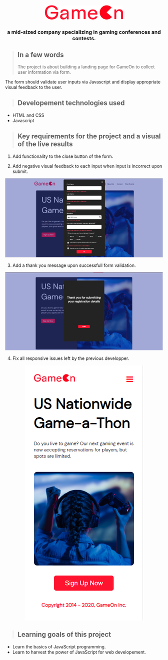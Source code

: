 <h1 align="center">
<img src="Logo.png"></h1>

<h3 align="center">a mid-sized company specializing in gaming conferences and contests.</h3>

> ## **In a few words**
>
> The project is about building a landing page for GameOn to collect user information via form.

The form should validate user inputs via Javascript and display appropriate visual feedback to the user.

> ## **Developement technologies used**

- HTML and CSS
- Javascript

> ## **Key requirements for the project and a visual of the live results**

1. Add functionality to the close button of the form.

2. Add negative visual feedback to each input when input is incorrect upon submit.
<p align="center"><img src="README-MEDIA/Error.png">

3. Add a thank you message upon successfull form validation.
<p align="center"><img src="README-MEDIA/Thanks.png">

4. Fix all responsive issues left by the previous developper.
<p align="center"><img src="README-MEDIA/p4.png">

> ## **Learning goals of this project**

- Learn the basics of JavaScript programming.
- Learn to harvest the power of JavaScript for web developement.
